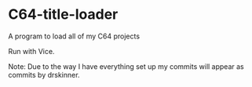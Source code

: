# C64-title-loader
A program to load all of my C64 projects

Run with Vice.

Note: Due to the way I have everything set up my commits will appear as commits by drskinner.